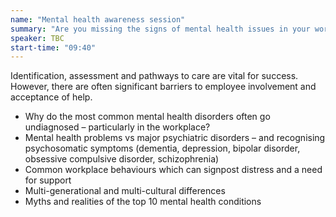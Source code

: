 ```yaml
---
name: "Mental health awareness session"
summary: "Are you missing the signs of mental health issues in your workforce? Complexities, behaviours and how they present workplace problems"
speaker: TBC
start-time: "09:40"
---
```


Identification, assessment and pathways to care are vital for success. However, there are often significant barriers to employee involvement and acceptance of help.

- Why do the most common mental health disorders often go undiagnosed – particularly in the workplace?
- Mental health problems vs major psychiatric disorders – and recognising psychosomatic symptoms (dementia, depression, bipolar disorder, obsessive compulsive disorder, schizophrenia)
- Common workplace behaviours which can signpost distress and a need for support
- Multi-generational and multi-cultural differences
- Myths and realities of the top 10 mental health conditions
